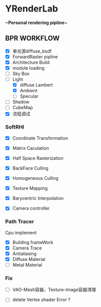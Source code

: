 # YRenderLab
**~Personal rendering pipline~**

## BPR WORKFLOW

- [x] 单光源diffuse_bsdf
- [x] ForwardRaster pipline
- [x] Architecture Build 
- [x] module loading
- [ ] Sky Box
- [ ] Light
  - [x] diffuse Lambert
  - [x] Ambient
  - [ ] Specular
- [ ] Shadow
- [ ] CubeMap
- [x] 流程调试

### SoftRHI
- [x] Coordinate Transformation
- [x] Matrix Caculation
- [x] Half Space Rasterization
- [x] BackFace Culling 
- [x] Homogeneous Culling
- [x] Texture Mapping
- [x] Barycentric Interpolation
- [x] Camera controller


### Path Tracer
Cpu implement

- [x] Building frameWork
- [x] Camera Trace
- [x] Antialiasing
- [x] Diffuse Material
- [ ] Metal Material

### Fix

- [ ] VAO-Mesh容器，Texture-Image容器清理
- [ ] delete Vertex shader  Error ?


